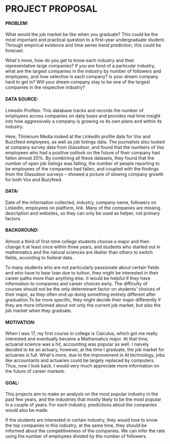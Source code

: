 # PROJECT PROPOSAL

#### PROBLEM:
What would the job market be like when you graduate? This could be the most important and practical question to a 
first-year undergraduate student. Through empirical evidence and time series trend prediction, this could be forecast.

What's more, how do you get to know each industry and their representative large companies? If you are fond of a 
particular industry, what are the largest companies in the industry by number of followers and employees, and how 
selective is each company? Is your dream company hard to get in? Will your dream company stay to be one of the
largest companies in the respective industry?


#### DATA SOURCE:
Linkedin Profiles:
This database tracks and records the number of employees across companies on daily basis and provides real time 
insight into how aggressively a company is growing vs its own plans and within its industry.
 
Here, Thinknum Media looked at the LinkedIn profile data for Vox and Buzzfeed employees, as well as job listings data.
The journalists also looked at company survey data from Glassdoor, and found that the numbers of Vox employees who had
a positive outlook on the future of their company had fallen almost 20%. By combining all these datasets, they found 
that the number of open job listings was falling, the number of people reporting to be employees of the companies had
fallen, and coupled with the findings from the Glassdoor surveys – showed a picture of slowing company growth for 
both Vox and Buzzfeed.


#### DATA:
Date of the information collected, industry, company name, followers on LinkedIn, employees on platform, link.
Many of the companies are missing description and websites, so they can only be used as helper, not primary factors.


#### BACKGROUND:
Almost a third of first-time college students choose a major and then change it at least once within three years, 
and students who started out in mathematics and the natural sciences are likelier than others to switch fields, 
according to federal data.

To many students who are not particularly passionate about certain fields and who have to bear loan due to tuition,
they might be interested in their career paths more than anything else. It would be helpful if they have information to
companies and career choices early. The difficulty of courses should not be the only determinant factor on students' 
choices of their major, as they often end up doing something entirely different after graduation.To be more specific, 
they might decide their major differently if they are more informed about not only the current job market, but also the 
job market when they graduate. 


#### MOTIVATION:
When I was 17, my first course in college is Calculus, which got me really interested and eventually became a 
Mathematics major. At that time, actuarial science was a hit, accounting was popular as well. I naively decided to be 
an actuary, however, at the time I graduate, the job market for actuaries is full. What's more, due to the improvement 
in AI technology, jobs like accountants and actuaries could be largely replaced by computers. Thus, now I look back, I 
would very much appreciate more information on the future of career markets. 


#### GOAL:
This projects aim to make an analysis on the most popular industry in the past few years, and the industries that 
mostly likely to be the most popular in a couple of years. For each industry, predictions about the companies would also
be made. 

If the students are interested in certain industry, they would love to know the top companies in this industry, at the 
same time, they should be informed about the competitiveness of the companies. We can infer the rate using the number 
of employees divided by the number of followers.



